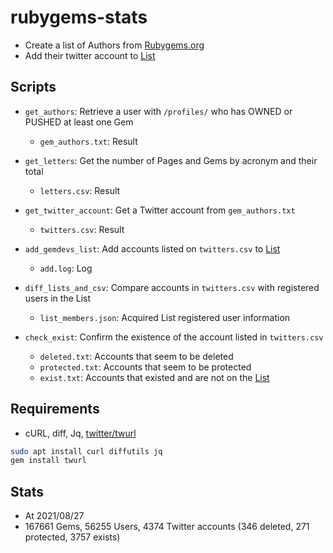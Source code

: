 # rubygems-stats

- Create a list of Authors from [Rubygems.org](https://rubygems.org)
- Add their twitter account to [List](https://twitter.com/i/lists/1428185251101036545)

## Scripts

- `get_authors`: Retrieve a user with `/profiles/` who has OWNED or PUSHED at least one Gem

  - `gem_authors.txt`: Result

- `get_letters`: Get the number of Pages and Gems by acronym and their total

  - `letters.csv`: Result

- `get_twitter_account`: Get a Twitter account from `gem_authors.txt`

  - `twitters.csv`: Result

- `add_gemdevs_list`: Add accounts listed on `twitters.csv` to [List](https://twitter.com/i/lists/1428185251101036545)

  - `add.log`: Log

- `diff_lists_and_csv`: Compare accounts in `twitters.csv` with registered users in the List

  - `list_members.json`: Acquired List registered user information

- `check_exist`: Confirm the existence of the account listed in `twitters.csv`
  - `deleted.txt`: Accounts that seem to be deleted
  - `protected.txt`: Accounts that seem to be protected
  - `exist.txt`: Accounts that existed and are not on the [List](https://twitter.com/i/lists/1428185251101036545)

## Requirements

- cURL, diff, Jq, [twitter/twurl](https://github.com/twitter/twurl)

```bash
sudo apt install curl diffutils jq
gem install twurl
```

## Stats

- At 2021/08/27
- 167661 Gems, 56255 Users, 4374 Twitter accounts (346 deleted, 271 protected, 3757 exists)
